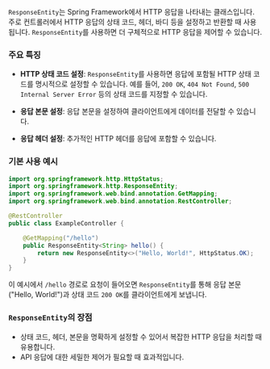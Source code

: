 `ResponseEntity`는 Spring Framework에서 HTTP 응답을 나타내는 클래스입니다. 주로 컨트롤러에서 HTTP 응답의 상태 코드, 헤더, 바디 등을 설정하고 반환할 때 사용됩니다. `ResponseEntity`를 사용하면 더 구체적으로 HTTP 응답을 제어할 수 있습니다.

### 주요 특징
- **HTTP 상태 코드 설정**: `ResponseEntity`를 사용하면 응답에 포함될 HTTP 상태 코드를 명시적으로 설정할 수 있습니다. 예를 들어, `200 OK`, `404 Not Found`, `500 Internal Server Error` 등의 상태 코드를 지정할 수 있습니다.
  
- **응답 본문 설정**: 응답 본문을 설정하여 클라이언트에게 데이터를 전달할 수 있습니다.

- **응답 헤더 설정**: 추가적인 HTTP 헤더를 응답에 포함할 수 있습니다.

### 기본 사용 예시
```java
import org.springframework.http.HttpStatus;
import org.springframework.http.ResponseEntity;
import org.springframework.web.bind.annotation.GetMapping;
import org.springframework.web.bind.annotation.RestController;

@RestController
public class ExampleController {

    @GetMapping("/hello")
    public ResponseEntity<String> hello() {
        return new ResponseEntity<>("Hello, World!", HttpStatus.OK);
    }
}
```

이 예시에서 `/hello` 경로로 요청이 들어오면 `ResponseEntity`를 통해 응답 본문("Hello, World!")과 상태 코드 `200 OK`를 클라이언트에게 보냅니다.

### `ResponseEntity`의 장점
- 상태 코드, 헤더, 본문을 명확하게 설정할 수 있어서 복잡한 HTTP 응답을 처리할 때 유용합니다.
- API 응답에 대한 세밀한 제어가 필요할 때 효과적입니다.
